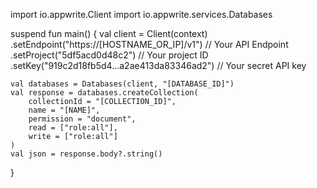 import io.appwrite.Client
import io.appwrite.services.Databases

suspend fun main() {
    val client = Client(context)
      .setEndpoint("https://[HOSTNAME_OR_IP]/v1") // Your API Endpoint
      .setProject("5df5acd0d48c2") // Your project ID
      .setKey("919c2d18fb5d4...a2ae413da83346ad2") // Your secret API key

    val databases = Databases(client, "[DATABASE_ID]")
    val response = databases.createCollection(
        collectionId = "[COLLECTION_ID]",
        name = "[NAME]",
        permission = "document",
        read = ["role:all"],
        write = ["role:all"]
    )
    val json = response.body?.string()
}